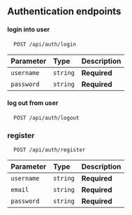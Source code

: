 
## Authentication endpoints

#### login into user

```http
  POST /api/auth/login
```

| Parameter | Type     | Description                |
| :-------- | :------- | :------------------------- |
| `username` | `string` | **Required**       |
| `password` | `string` | **Required**       |

#### log out from user
```http
  POST /api/auth/logout
```

### register

```http
  POST /api/auth/register
```

| Parameter | Type     | Description                |
| :-------- | :------- | :------------------------- |
| `username` | `string` | **Required**       |
| `email` | `string` | **Required**       |
| `password` | `string` | **Required**       |
